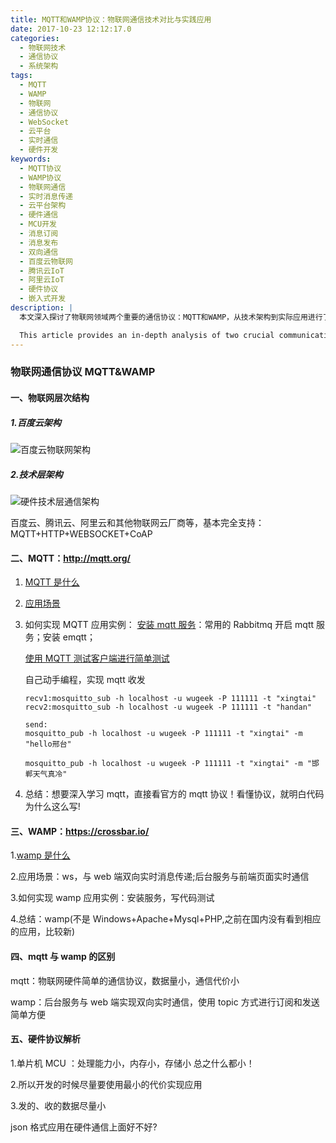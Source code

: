 ```yaml
---
title: MQTT和WAMP协议：物联网通信技术对比与实践应用
date: 2017-10-23 12:12:17.0
categories:
  - 物联网技术
  - 通信协议
  - 系统架构
tags:
  - MQTT
  - WAMP
  - 物联网
  - 通信协议
  - WebSocket
  - 云平台
  - 实时通信
  - 硬件开发
keywords:
  - MQTT协议
  - WAMP协议
  - 物联网通信
  - 实时消息传递
  - 云平台架构
  - 硬件通信
  - MCU开发
  - 消息订阅
  - 消息发布
  - 双向通信
  - 百度云物联网
  - 腾讯云IoT
  - 阿里云IoT
  - 硬件协议
  - 嵌入式开发
description: |
  本文深入探讨了物联网领域两个重要的通信协议：MQTT和WAMP，从技术架构到实际应用进行了全面分析。首先介绍了物联网的层次结构，包括百度云等主流云平台的物联网架构，以及硬件技术层的通信架构。重点分析了主流云平台（百度云、腾讯云、阿里云）对MQTT、HTTP、WebSocket和CoAP等协议的支持情况。文章详细讲解了MQTT协议的特点、应用场景和实现方法，包括服务器安装配置和客户端测试实例。同时介绍了WAMP协议在Web实时通信中的应用，对比分析了两种协议在不同场景下的适用性。最后，文章还探讨了硬件协议在MCU等资源受限设备上的实际应用考虑，为物联网开发者提供了实用的技术参考。

  This article provides an in-depth analysis of two crucial communication protocols in the Internet of Things (IoT) field: MQTT and WAMP, covering everything from technical architecture to practical applications. It begins by introducing the hierarchical structure of IoT, including the IoT architecture of major cloud platforms like Baidu Cloud and the communication architecture at the hardware technology layer. The article thoroughly examines how leading cloud platforms (Baidu Cloud, Tencent Cloud, Alibaba Cloud) support various protocols including MQTT, HTTP, WebSocket, and CoAP. It provides a detailed explanation of MQTT protocol's characteristics, application scenarios, and implementation methods, including server installation configuration and client testing examples. The article also covers WAMP protocol's application in real-time web communications and compares the suitability of both protocols in different scenarios. Finally, it discusses practical considerations for hardware protocols in resource-constrained devices like MCUs, offering valuable technical insights for IoT developers.
---
```


### 物联网通信协议 MQTT&WAMP

#### 一、物联网层次结构

##### 1.百度云架构

![百度云物联网架构](https://doc.bce.baidu.com/bce-documentation/IOT/overview_01.png)

  <!--more-->

##### 2.技术层架构

![硬件技术层通信架构](https://timgsa.baidu.com/timg?image&quality=80&size=b9999_10000&sec=1539402648576&di=6ed421d80ee289e786668d22e8ea57b5&imgtype=jpg&src=http%3A%2F%2Fimg1.imgtn.bdimg.com%2Fit%2Fu%3D1948897941%2C3581956780%26fm%3D214%26gp%3D0.jpg)

百度云、腾讯云、阿里云和其他物联网云厂商等，基本完全支持：MQTT+HTTP+WEBSOCKET+CoAP

#### 二、MQTT：http://mqtt.org/

1. [MQTT 是什么](https://www.jianshu.com/p/a7599ae21d4a)

2. [应用场景](https://www.jianshu.com/p/d726663efaa9)

3. 如何实现 MQTT 应用实例：
   [安装 mqtt 服务](https://github.com/mqtt/mqtt.github.io/wiki/servers)：常用的 Rabbitmq 开启 mqtt 服务；安装 emqtt；

   [使用 MQTT 测试客户端进行简单测试](https://blog.csdn.net/swedenfeng/article/details/53510048)

   自己动手编程，实现 mqtt 收发

   ```
   recv1:mosquitto_sub -h localhost -u wugeek -P 111111 -t "xingtai"
   recv2:mosquitto_sub -h localhost -u wugeek -P 111111 -t "handan"

   send:
   mosquitto_pub -h localhost -u wugeek -P 111111 -t "xingtai" -m "hello邢台"

   mosquitto_pub -h localhost -u wugeek -P 111111 -t "xingtai" -m "邯郸天气真冷"
   ```

4. 总结：想要深入学习 mqtt，直接看官方的 mqtt 协议！看懂协议，就明白代码为什么这么写!

#### 三、WAMP：https://crossbar.io/

1.[wamp 是什么](https://wamp-proto.org/)

2.应用场景：ws，与 web 端双向实时消息传递;后台服务与前端页面实时通信

3.如何实现 wamp 应用实例：安装服务，写代码测试

4.总结：wamp(不是 Windows+Apache+Mysql+PHP,之前在国内没有看到相应的应用，比较新)

#### 四、mqtt 与 wamp 的区别

mqtt：物联网硬件简单的通信协议，数据量小，通信代价小

wamp：后台服务与 web 端实现双向实时通信，使用 topic 方式进行订阅和发送简单方便

#### 五、硬件协议解析

1.单片机 MCU ：处理能力小，内存小，存储小 总之什么都小！

2.所以开发的时候尽量要使用最小的代价实现应用

3.发的、收的数据尽量小

json 格式应用在硬件通信上面好不好?
